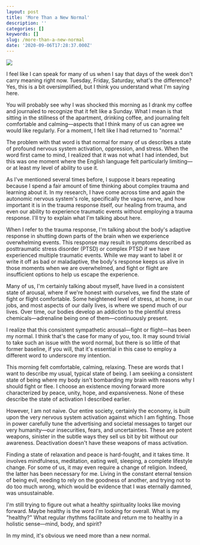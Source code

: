 ```yaml
---
layout: post
title: 'More Than a New Normal'
description: ''
categories: []
keywords: []
slug: /more-than-a-new-normal
date: '2020-09-06T17:28:37.000Z'
---
```


![](https://images.unsplash.com/photo-1599394271439-c61748783171?ixlib=rb-1.2.1&q=80&fm=jpg&crop=entropy&cs=tinysrgb&w=2000&fit=max&ixid=eyJhcHBfaWQiOjExNzczfQ)

I feel like I can speak for many of us when I say that days of the week don't carry meaning right now. Tuesday, Friday, Saturday, what's the difference? Yes, this is a bit oversimplified, but I think you understand what I'm saying here.<!--more-->

You will probably see why I was shocked this morning as I drank my coffee and journaled to recognize that it felt like a Sunday. What I mean is that sitting in the stillness of the apartment, drinking coffee, and journaling felt comfortable and calming—aspects that I think many of us can agree we would like regularly. For a moment, I felt like I had returned to "normal."

The problem with that word is that normal for many of us describes a state of profound nervous system activation, oppression, and stress. When the word first came to mind, I realized that it was not what I had intended, but this was one moment where the English language felt particularly limiting—or at least my level of ability to use it.

As I've mentioned several times before, I suppose it bears repeating because I spend a fair amount of time thinking about complex trauma and learning about it. In my research, I have come across time and again the autonomic nervous system's role, specifically the vagus nerve, and how important it is in the trauma response itself, our healing from trauma, and even our ability to experience traumatic events without employing a trauma response. I'll try to explain what I'm talking about here.

When I refer to the trauma response, I'm talking about the body's adaptive response in shutting down parts of the brain when we experience overwhelming events. This response may result in symptoms described as posttraumatic stress disorder (PTSD) or complex PTSD if we have experienced multiple traumatic events. While we may want to label it or write it off as bad or maladaptive, the body's response keeps us alive in those moments when we are overwhelmed, and fight or flight are insufficient options to help us escape the experience.

Many of us, I'm certainly talking about myself, have lived in a consistent state of arousal, where if we're honest with ourselves, we find the state of fight or flight comfortable. Some heightened level of stress, at home, in our jobs, and most aspects of our daily lives, is where we spend much of our lives. Over time, our bodies develop an addiction to the plentiful stress chemicals—adrenaline being one of them—continuously present.

I realize that this consistent sympathetic arousal—fight or flight—has been my normal. I think that's the case for many of you, too. It may sound trivial to take such an issue with the word normal, but there is so little of that former baseline, if you will, that it's essential in this case to employ a different word to underscore my intention.

This morning felt comfortable, calming, relaxing. These are words that I want to describe my usual, typical state of being. I am seeking a consistent state of being where my body isn't bombarding my brain with reasons why I should fight or flee. I choose an existence moving forward more characterized by peace, unity, hope, and expansiveness. None of these describe the state of activation I described earlier.

However, I am not naive. Our entire society, certainly the economy, is built upon the very nervous system activation against which I am fighting. Those in power carefully tune the advertising and societal messages to target our very humanity—our insecurities, fears, and uncertainties. These are potent weapons, sinister in the subtle ways they sell us bit by bit without our awareness. Deactivation doesn't have these weapons of mass activation.

Finding a state of relaxation and peace is hard-fought, and it takes time. It involves mindfulness, meditation, eating well, sleeping, a complete lifestyle change. For some of us, it may even require a change of religion. Indeed, the latter has been necessary for me. Living in the constant eternal tension of being evil, needing to rely on the goodness of another, and trying not to do too much wrong, which would be evidence that I was eternally damned, was unsustainable.

I'm still trying to figure out what a healthy spirituality looks like moving forward. Maybe healthy is the word I'm looking for overall. What is my "healthy?" What regular rhythms facilitate and return me to healthy in a holistic sense—mind, body, and spirit?

In my mind, it's obvious we need more than a new normal.